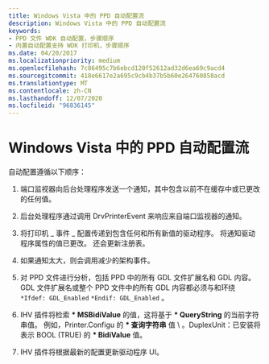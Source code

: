 ```yaml
---
title: Windows Vista 中的 PPD 自动配置流
description: Windows Vista 中的 PPD 自动配置流
keywords:
- PPD 文件 WDK 自动配置，步骤顺序
- 内置自动配置支持 WDK 打印机，步骤顺序
ms.date: 04/20/2017
ms.localizationpriority: medium
ms.openlocfilehash: 7c86495c7b6ebcd120f52612ad32d6ea69c9acd4
ms.sourcegitcommit: 418e6617e2a695c9cb4b37b5b60e264760858acd
ms.translationtype: MT
ms.contentlocale: zh-CN
ms.lasthandoff: 12/07/2020
ms.locfileid: "96836145"
---
```

# <a name="autoconfig-flow-in-windows-vista-for-ppd"></a>Windows Vista 中的 PPD 自动配置流


自动配置遵循以下顺序：

1.  端口监视器向后台处理程序发送一个通知，其中包含以前不在缓存中或已更改的任何值。

2.  后台处理程序通过调用 DrvPrinterEvent 来响应来自端口监视器的通知。

3.  将打印机 \_ 事件 \_ 配置传递到包含任何和所有新值的驱动程序。 将通知驱动程序属性的值已更改。 还会更新注册表。

4.  如果通知太大，则会调用减少的架构事件。

5.  对 PPD 文件进行分析，包括 PPD 中的所有 GDL 文件扩展名和 GDL 内容。 GDL 文件扩展名或整个 PPD 文件中的所有 GDL 内容都必须与和环绕 `*Ifdef: GDL_Enabled` `*Endif: GDL_Enabled` 。

6.  IHV 插件将检索 **\* MSBidiValue** 的值，这将基于 **\* QueryString** 的当前字符串值。 例如，Printer.Configu 的 **\* 查询字符串** 值 \\ 。DuplexUnit：已安装将表示 BOOL (TRUE) 的 **\* BidiValue** 值。

7.  IHV 插件将根据最新的配置更新驱动程序 UI。

 

 




